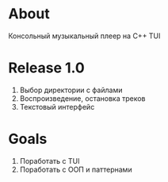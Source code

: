 # About

Консольный музыкальный плеер на C++ TUI

# Release 1.0

 1. Выбор директории с файлами
 2. Воспроизведение, остановка треков
 3. Текстовый интерфейс

# Goals
1. Поработать с TUI
2. Поработать с ООП и паттернами
